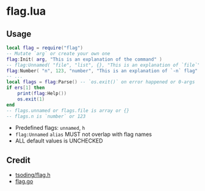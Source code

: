 # flag.lua
## Usage
```lua
local flag = require("flag")
-- Mutate `arg` or create your own one
flag:Init( arg, "This is an explanation of the command" )
-- flag:Unnamed( "file", "list", {}, "This is an explanation of `file`" )
flag:Number( "n", 123, "number", "This is an explanation of `-n` flag" )
-- ...
local flags = flag:Parse() -- `os.exit()` on error happened or 0-args
if ers[1] then
    print(flag:Help())
    os.exit(1)
end
-- flags.unnamed or flags.file is array or {}
-- flags.n is `number` or 123
```
- Predefined flags: `unnamed`, `h`
- `flag:Unnamed` `alias` MUST not overlap with flag names
- ALL default values is UNCHECKED

## Credit
- [tsoding/flag.h](https://github.com/tsoding/flag.h)
- [flag.go](https://pkg.go.dev/flag)

